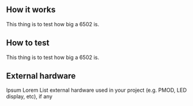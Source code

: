 <!---

This file is used to generate your project datasheet. Please fill in the information below and delete any unused
sections.

You can also include images in this folder and reference them in the markdown. Each image must be less than
512 kb in size, and the combined size of all images must be less than 1 MB.
-->

## How it works

This thing is to test how big a 6502 is.

## How to test

This thing is to test how big a 6502 is.

## External hardware

Ipsum Lorem List external hardware used in your project (e.g. PMOD, LED display, etc), if any
